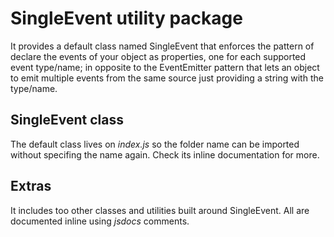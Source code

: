 # SingleEvent utility package
It provides a default class named SingleEvent that enforces the pattern of declare
the events of your object as properties, one for each supported event type/name;
in opposite to the EventEmitter pattern that lets an object to emit multiple
events from the same source just providing a string with the type/name.

## SingleEvent class
The default class lives on *index.js* so the folder name can be imported without
specifing the name again.
Check its inline documentation for more.

## Extras
It includes too other classes and utilities built around SingleEvent. All are
documented inline using *jsdocs* comments.
